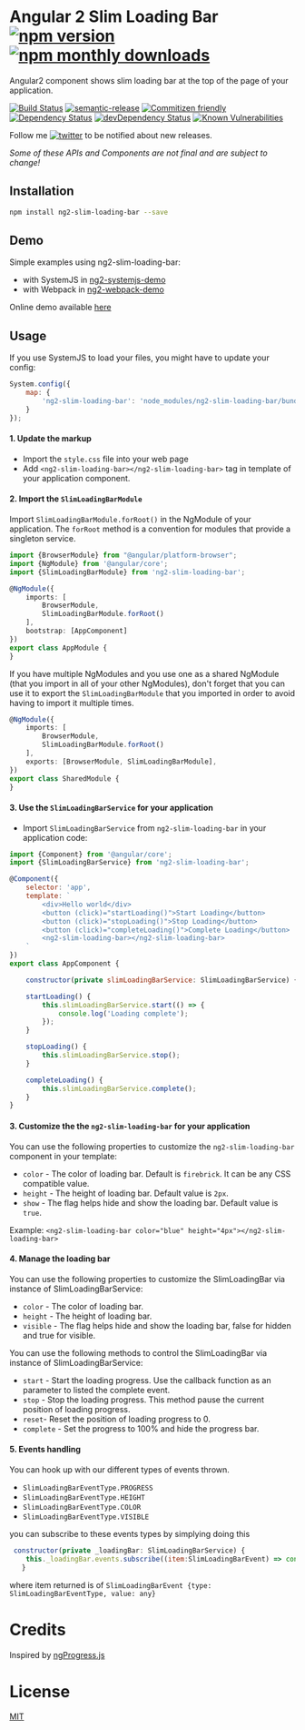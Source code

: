 # Angular 2 Slim Loading Bar [![npm version](https://img.shields.io/npm/v/ng2-slim-loading-bar.svg)](https://www.npmjs.com/package/ng2-slim-loading-bar) [![npm monthly downloads](https://img.shields.io/npm/dm/ng2-slim-loading-bar.svg?style=flat-square)](https://www.npmjs.com/package/ng2-slim-loading-bar)
Angular2 component shows slim loading bar at the top of the page of your application.

[![Build Status](https://travis-ci.org/akserg/ng2-slim-loading-bar.svg?branch=master)](https://travis-ci.org/akserg/ng2-slim-loading-bar)
[![semantic-release](https://img.shields.io/badge/%20%20%F0%9F%93%A6%F0%9F%9A%80-semantic--release-e10079.svg)](https://github.com/semantic-release/semantic-release)
[![Commitizen friendly](https://img.shields.io/badge/commitizen-friendly-brightgreen.svg)](http://commitizen.github.io/cz-cli/)
[![Dependency Status](https://david-dm.org/akserg/ng2-slim-loading-bar.svg)](https://david-dm.org/akserg/ng2-slim-loading-bar)
[![devDependency Status](https://david-dm.org/akserg/ng2-slim-loading-bar/dev-status.svg)](https://david-dm.org/akserg/ng2-slim-loading-bar#info=devDependencies)
[![Known Vulnerabilities](https://snyk.io/test/github/akserg/ng2-slim-loading-bar/badge.svg)](https://snyk.io/test/github/akserg/ng2-slim-loading-bar)

Follow me [![twitter](https://img.shields.io/twitter/follow/akopkokhyants.svg?style=social&label=%20akopkokhyants)](https://twitter.com/akopkokhyants) to be notified about new releases.

_Some of these APIs and Components are not final and are subject to change!_

## Installation

```sh
npm install ng2-slim-loading-bar --save
```

## Demo
Simple examples using ng2-slim-loading-bar:
- with SystemJS in [ng2-systemjs-demo](https://github.com/akserg/ng2-systemjs-demo)
- with Webpack in [ng2-webpack-demo](https://github.com/akserg/ng2-webpack-demo)

Online demo available [here](http://akserg.github.io/ng2-webpack-demo)

## Usage

If you use SystemJS to load your files, you might have to update your config:

```js
System.config({
    map: {
        'ng2-slim-loading-bar': 'node_modules/ng2-slim-loading-bar/bundles/index.umd.js'
    }
});
```

#### 1. Update the markup
- Import the `style.css` file into your web page
- Add `<ng2-slim-loading-bar></ng2-slim-loading-bar>` tag in template of your application component.

#### 2. Import the `SlimLoadingBarModule`
Import `SlimLoadingBarModule.forRoot()` in the NgModule of your application.
The `forRoot` method is a convention for modules that provide a singleton service.

```ts
import {BrowserModule} from "@angular/platform-browser";
import {NgModule} from '@angular/core';
import {SlimLoadingBarModule} from 'ng2-slim-loading-bar';

@NgModule({
    imports: [
        BrowserModule,
        SlimLoadingBarModule.forRoot()
    ],
    bootstrap: [AppComponent]
})
export class AppModule {
}
```

If you have multiple NgModules and you use one as a shared NgModule (that you import in all of your other NgModules),
don't forget that you can use it to export the `SlimLoadingBarModule` that you imported in order to avoid having to import it multiple times.

```ts
@NgModule({
    imports: [
        BrowserModule,
        SlimLoadingBarModule.forRoot()
    ],
    exports: [BrowserModule, SlimLoadingBarModule],
})
export class SharedModule {
}
```

#### 3. Use the `SlimLoadingBarService` for your application
- Import `SlimLoadingBarService` from `ng2-slim-loading-bar` in your application code:

```js
import {Component} from '@angular/core';
import {SlimLoadingBarService} from 'ng2-slim-loading-bar';

@Component({
    selector: 'app',
    template: `
        <div>Hello world</div>
        <button (click)="startLoading()">Start Loading</button>
        <button (click)="stopLoading()">Stop Loading</button>
        <button (click)="completeLoading()">Complete Loading</button>
        <ng2-slim-loading-bar></ng2-slim-loading-bar>
    `
})
export class AppComponent {

    constructor(private slimLoadingBarService: SlimLoadingBarService) { }

    startLoading() {
        this.slimLoadingBarService.start(() => {
            console.log('Loading complete');
        });
    }

    stopLoading() {
        this.slimLoadingBarService.stop();
    }

    completeLoading() {
        this.slimLoadingBarService.complete();
    }
}
```

#### 3. Customize the the `ng2-slim-loading-bar` for your application
You can use the following properties to customize the `ng2-slim-loading-bar` component in your template:
- `color` - The color of loading bar. Default is `firebrick`. It can be any CSS compatible value.
- `height` - The height of loading bar. Default value is `2px`.
- `show` - The flag helps hide and show the loading bar. Default value is `true`.

Example: 
`<ng2-slim-loading-bar color="blue" height="4px"></ng2-slim-loading-bar>`

#### 4. Manage the loading bar
You can use the following properties to customize the SlimLoadingBar via instance of SlimLoadingBarService:
- `color` - The color of loading bar.
- `height` - The height of loading bar.
- `visible` - The flag helps hide and show the loading bar, false for hidden and true for visible.

You can use the following methods to control the SlimLoadingBar via instance of SlimLoadingBarService:
- `start` - Start the loading progress. Use the callback function as an parameter to listed the complete event.
- `stop` - Stop the loading progress. This method pause the current position of loading progress.
- `reset`- Reset the position of loading progress to 0.
- `complete` - Set the progress to 100% and hide the progress bar.

#### 5. Events handling
You can hook up with our different types of events thrown.
- `SlimLoadingBarEventType.PROGRESS`
- `SlimLoadingBarEventType.HEIGHT`
- `SlimLoadingBarEventType.COLOR`
- `SlimLoadingBarEventType.VISIBLE`

you can subscribe to these events types by simplying doing this
```js
 constructor(private _loadingBar: SlimLoadingBarService) {
    this._loadingBar.events.subscribe((item:SlimLoadingBarEvent) => console.log(item));
   }
```
where item returned is of `SlimLoadingBarEvent {type: SlimLoadingBarEventType, value: any}`

# Credits 
Inspired by [ngProgress.js](https://github.com/VictorBjelkholm/ngProgress)

# License
 [MIT](/LICENSE)